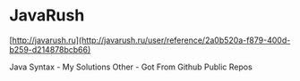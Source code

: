 # JavaRush
[http://javarush.ru](http://javarush.ru/user/reference/2a0b520a-f879-400d-b259-d214878bcb66)

Java Syntax - My Solutions
Other - Got From Github Public Repos